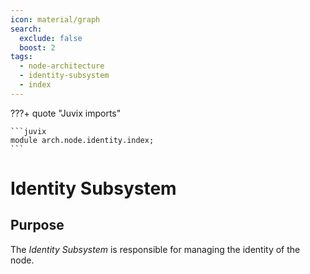 ```yaml
---
icon: material/graph
search:
  exclude: false
  boost: 2
tags:
  - node-architecture
  - identity-subsystem
  - index
---
```


???+ quote "Juvix imports"

    ```juvix
    module arch.node.identity.index;
    ```

# Identity Subsystem

## Purpose

The *Identity Subsystem* is responsible for managing the identity of the node.
